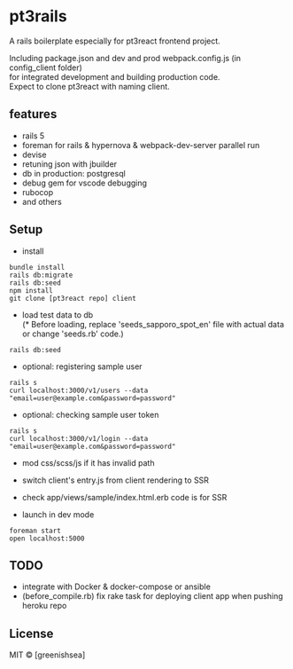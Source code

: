 # pt3rails

A rails boilerplate especially for pt3react frontend project.

Including package.json and dev and prod webpack.config.js (in config_client folder)  
for integrated development and building production code.  
Expect to clone pt3react with naming client.

## features
- rails 5
- foreman for rails & hypernova & webpack-dev-server parallel run 
- devise
- retuning json with jbuilder
- db in production: postgresql
- debug gem for vscode debugging
- rubocop
- and others

## Setup
- install
```
bundle install
rails db:migrate
rails db:seed
npm install
git clone [pt3react repo] client
```

- load test data to db  
   (* Before loading, replace 'seeds_sapporo_spot_en' file with actual data or change 'seeds.rb' code.)
```
rails db:seed
```


- optional: registering sample user
```
rails s
curl localhost:3000/v1/users --data "email=user@example.com&password=password"
```
- optional: checking sample user token
```
rails s
curl localhost:3000/v1/login --data "email=user@example.com&password=password"
```

- mod css/scss/js if it has invalid path
- switch client's entry.js from client rendering to SSR
- check app/views/sample/index.html.erb code is for SSR

- launch in dev mode
```
foreman start
open localhost:5000
```

## TODO
- integrate with Docker & docker-compose or ansible
- (before_compile.rb) fix rake task for deploying client app when pushing heroku repo

## License

MIT © [greenishsea]